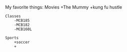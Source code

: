 My favorite things:
	Movies
		+The Mummy
		+kung fu hustle
		
	Classes
		-MCB185
		-MCB182
		-MCB160L
		
	Sports
		+soccer
		+